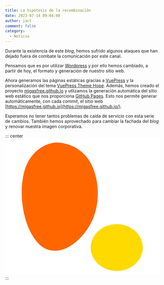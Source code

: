 ```yaml
---
title: La hipótesis de la recombinación
date: 2023-07-14 09:04:00
author: jact
comment: false
category:
  - Noticia
---
```


Durante la existencia de este _blog_, hemos sufrido algunos ataques que han dejado fuera de combate la comunicación por este canal.

<!-- more -->

Pensamos que es por utilizar [Wordpress](https://wordpress.org/) y por ello hemos cambiado, a partir de hoy, el formato y generación de nuestro sitio web.

Ahora generamos las páginas estáticas gracias a [VuePress](https://v2.vuepress.vuejs.org/) y la personalización del tema [VuePress Theme Hope](https://theme-hope.vuejs.press/). Además, hemos creado el proyecto [migasfree.github.io](https://github.com/migasfree/migasfree.github.io/) y utlizamos la generación automática del sitio web estático que nos proporciona [GitHub Pages](https://pages.github.com/). Esto nos permite generar automáticamente, con cada _commit_, el sitio web [https://migasfree.github.io](https://migasfree.github.io/).

Esperamos no tener tantos problemas de caída de servicio con esta serie de cambios. También hemos aprovechado para cambiar la fachada del _blog_ y renovar nuestra imagen corporativa.

::: center
![Nuevo logotipo de migasfree](/migasfree.svg 'Nuevo logotipo de migasfree')
:::
